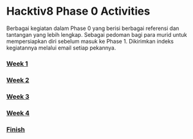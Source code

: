 # Hacktiv8 Phase 0 Activities

Berbagai kegiatan dalam Phase 0 yang berisi berbagai referensi dan tantangan yang lebih lengkap. Sebagai pedoman bagi para murid untuk mempersiapkan diri sebelum masuk ke Phase 1. Dikirimkan indeks kegiatannya melalui email setiap pekannya.

### [Week 1](modules/README-WEEK-1.md)
### [Week 2](modules/README-WEEK-2.md)
### [Week 3](modules/README-WEEK-3.md)
### [Week 4](modules/README-WEEK-4.md)
### [Finish](FINISH.md)
